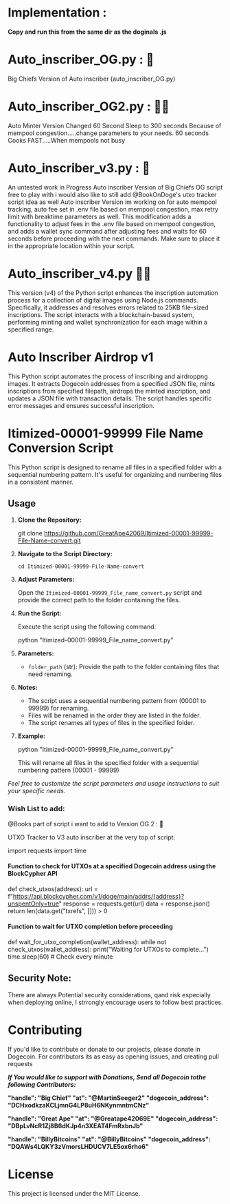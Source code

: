 # Implementation :
**Copy and run this from the same dir as the doginals .js**

# Auto_inscriber_OG.py : 💯 

Big Chiefs Version of Auto inscriber (auto_inscriber_OG.py) 


# Auto_inscriber_OG2.py : 👍🏻 
Auto Minter Version Changed 60 Second Sleep to 300 seconds Because of mempool congestion.....change parameters to your needs. 60 seconds Cooks FAST.....When mempools not busy


# Auto_inscriber_v3.py : 🔢 

An untested work in Progress Auto inscriber Version of Big Chiefs OG script free to play with i would also like to still add @BookOnDoge's  utxo tracker script idea as well Auto inscriber Version im working on for auto mempool tracking, auto fee set in .env file based on mempool congestion, max retry limit with breaktime parameters as well. This modification adds a functionality to adjust fees in the .env file based on mempool congestion, and adds a wallet sync command after adjusting fees and waits for 60 seconds before proceeding with the next commands. Make sure to place it in the appropriate location within your script.

# Auto_inscriber_v4.py 👍🏻

This version (v4) of the Python script enhances the inscription automation process for a collection of digital images using Node.js commands. Specifically, it addresses and resolves errors related to 25KB file-sized inscriptions. The script interacts with a blockchain-based system, performing minting and wallet synchronization for each image within a specified range.


# Auto Inscriber Airdrop v1

This Python script automates the process of inscribing and airdroppng images. It extracts Dogecoin addresses from a specified JSON file, mints inscriptions from specified filepath, airdrops the minted inscription, and updates a JSON file with transaction details. The script handles specific error messages and ensures successful inscription.

# Itimized-00001-99999 File Name Conversion Script

This Python script is designed to rename all files in a specified folder with a sequential numbering pattern. It's useful for organizing and numbering files in a consistent manner.

## Usage

1. **Clone the Repository:**

    git clone https://github.com/GreatApe42069/Itimized-00001-99999-File-Name-convert.git
    
2. **Navigate to the Script Directory:**

    `cd Itimized-00001-99999-File-Name-convert`

3. **Adjust Parameters:**

    Open the `Itimized-00001-99999_File_name_convert.py` script and provide the correct path to the folder containing the files.

4. **Run the Script:**

    Execute the script using the following command:

    python "Itimized-00001-99999_File_name_convert.py"

5. **Parameters:**

    - `folder_path` (str): Provide the path to the folder containing files that need renaming.

6. **Notes:**

    - The script uses a sequential numbering pattern from (00001 to 99999) for renaming.
    - Files will be renamed in the order they are listed in the folder.
    - The script renames all types of files in the specified folder.

7. **Example:**

    python "Itimized-00001-99999_File_name_convert.py"

    This will rename all files in the specified folder with a sequential numbering pattern (00001 - 99999)

*Feel free to customize the script parameters and usage instructions to suit your specific needs.*


### Wish List to add:

@Books part of script i want to add to  Version OG 2 : 🔢 

UTXO Tracker to V3 auto inscriber at the very top of script:

import requests
import time

#### Function to check for UTXOs at a specified Dogecoin address using the BlockCypher API
def check_utxos(address):
    url = f"https://api.blockcypher.com/v1/doge/main/addrs/{address}?unspentOnly=true"
    response = requests.get(url)
    data = response.json()
    return len(data.get("txrefs", [])) > 0

#### Function to wait for UTXO completion before proceeding
def wait_for_utxo_completion(wallet_address):
    while not check_utxos(wallet_address):
        print("Waiting for UTXOs to complete...")
        time.sleep(60)  # Check every minute

## Security Note:
There are always Potential security considerations, qand risk especially when deploying online, I strrongly encourage users to follow best practices.

# Contributing
If you'd like to contribute or donate to our projects, please donate in Dogecoin. For contributors its as easy as opening issues, and creating pull requests

***If You would like to support with Donations, Send all Dogecoin tothe following Contributors:***

**"handle": "Big Chief"
"at": "@MartinSeeger2"
"dogecoin_address": "DCHxodkzaKCLjmnG4LP8uH6NKynmntmCNz"**


**"handle": "Great Ape"
"at": "@Greatape42069E"
"dogecoin_address": "DBpLvNcR1Zj8B6dKJp4n3XEAT4FmRxbnJb"**


**"handle": "BillyBitcoins"
"at": "@BillyBitcoins"
"dogecoin_address": "DQAWs4LQKY3zVmorsLHDUCV7LE5ox6rho6"**


# License
This project is licensed under the MIT License.
